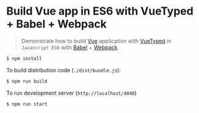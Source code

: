 # Build Vue app in ES6 with VueTyped + Babel + Webpack
> Demonstrate how to build [Vue](https://github.com/vuejs/vue) application with [VueTyped](https://github.com/vue-typed/vue-typed) in `Javascript ES6` with [Babel](https://babeljs.io/) + [Webpack](http://webpack.github.io/).

```bash
$ npm install
```

To build distribution code (`./dist/bundle.js`):
```bash
$ npm run build
```

To run development server (`http://localhost/4040`)
```bash
$ npm run start
```
